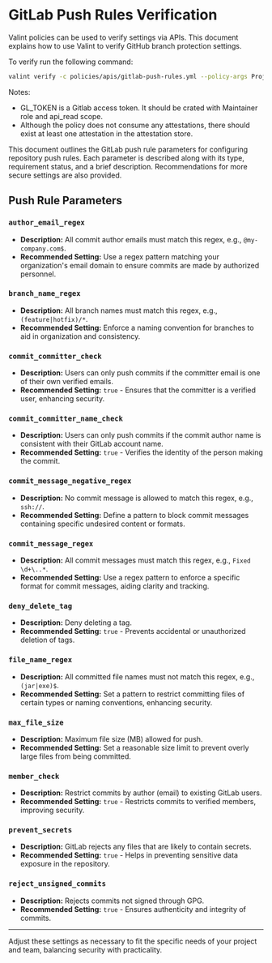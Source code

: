 # GitLab Push Rules Verification

Valint policies can be used to verify settings via APIs. This document explains how to use Valint to verify GitHub branch protection settings.

To verify run the following command:
```bash
valint verify -c policies/apis/gitlab-push-rules.yml --policy-args Project=12345678 --policy-args Token=$GL_TOKEN
```

Notes:
- GL_TOKEN is a Gitlab access token. It should be crated with Maintainer role and api_read scope.
- Although the policy does not consume any attestations, there should exist at least one attestation in the attestation store.



This document outlines the GitLab push rule parameters for configuring repository push rules. Each parameter is described along with its type, requirement status, and a brief description. Recommendations for more secure settings are also provided.

## Push Rule Parameters

### `author_email_regex`
- **Description:** All commit author emails must match this regex, e.g., `@my-company.com$`.
- **Recommended Setting:** Use a regex pattern matching your organization's email domain to ensure commits are made by authorized personnel.

### `branch_name_regex`
- **Description:** All branch names must match this regex, e.g., `(feature|hotfix)/*`.
- **Recommended Setting:** Enforce a naming convention for branches to aid in organization and consistency.

### `commit_committer_check`
- **Description:** Users can only push commits if the committer email is one of their own verified emails.
- **Recommended Setting:** `true` - Ensures that the committer is a verified user, enhancing security.

### `commit_committer_name_check`
- **Description:** Users can only push commits if the commit author name is consistent with their GitLab account name.
- **Recommended Setting:** `true` - Verifies the identity of the person making the commit.

### `commit_message_negative_regex`
- **Description:** No commit message is allowed to match this regex, e.g., `ssh://`.
- **Recommended Setting:** Define a pattern to block commit messages containing specific undesired content or formats.

### `commit_message_regex`
- **Description:** All commit messages must match this regex, e.g., `Fixed \d+\..*`.
- **Recommended Setting:** Use a regex pattern to enforce a specific format for commit messages, aiding clarity and tracking.

### `deny_delete_tag`
- **Description:** Deny deleting a tag.
- **Recommended Setting:** `true` - Prevents accidental or unauthorized deletion of tags.

### `file_name_regex`
- **Description:** All committed file names must not match this regex, e.g., `(jar|exe)$`.
- **Recommended Setting:** Set a pattern to restrict committing files of certain types or naming conventions, enhancing security.

### `max_file_size`
- **Description:** Maximum file size (MB) allowed for push.
- **Recommended Setting:** Set a reasonable size limit to prevent overly large files from being committed.

### `member_check`
- **Description:** Restrict commits by author (email) to existing GitLab users.
- **Recommended Setting:** `true` - Restricts commits to verified members, improving security.

### `prevent_secrets`
- **Description:** GitLab rejects any files that are likely to contain secrets.
- **Recommended Setting:** `true` - Helps in preventing sensitive data exposure in the repository.

### `reject_unsigned_commits`
- **Description:** Rejects commits not signed through GPG.
- **Recommended Setting:** `true` - Ensures authenticity and integrity of commits.

---

Adjust these settings as necessary to fit the specific needs of your project and team, balancing security with practicality.

